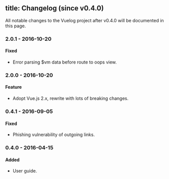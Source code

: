 title: Changelog (since v0.4.0)
---
All notable changes to the Vuelog project after v0.4.0 will be documented in this page.

### 2.0.1 - 2016-10-20

#### Fixed
- Error parsing $vm data before route to oops view.

### 2.0.0 - 2016-10-20

#### Feature
- Adopt Vue.js 2.x, rewrite with lots of breaking changes.

### 0.4.1 - 2016-09-05

#### Fixed
- Phishing vulnerability of outgoing links.

### 0.4.0 - 2016-04-15

#### Added
- User guide.
